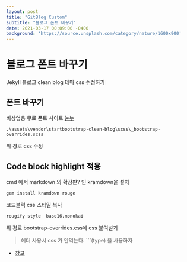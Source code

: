 ```yaml
---
layout: post
title: "GitBlog Custom"
subtitle: "블로그 폰트 바꾸기"
date: 2021-03-17 00:09:00 -0400
background: 'https://source.unsplash.com/category/nature/1600x900'
---
```

블로그 폰트 바꾸기
========================

Jekyll 블로그 clean blog 테마 css 수정하기

## 폰트 바꾸기

비상업용 무료 폰트 사이트 [눈누](https://noonnu.cc/)

```
.\assets\vendor\startbootstrap-clean-blog\scss\_bootstrap-overrides.scss
```


위 경로 css 수정

## Code block highlight 적용

cmd 에서 markdown 의 확장판? 인 kramdown을 설치

```
gem install kramdown rouge
```


코드블럭 css 스타일 복사

```
rougify style  base16.monokai
```

위 경로  bootstrap-overrides.css에 css 붙여널기

> <code></code> 헤더 사용시 css 가 안먹는다. ```(type) 을 사용하자

* [참고](https://syki66.github.io/blog/2020/02/08/clean-blog-highlighter.html)

